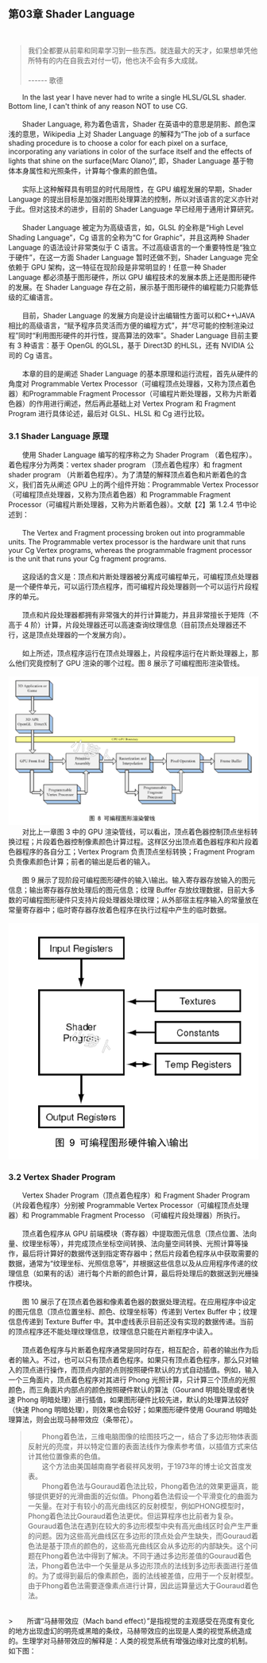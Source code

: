 ## 第03章  Shader Language
<br>

> 我们全都要从前辈和同辈学习到一些东西。就连最大的天才，如果想单凭他所特有的内在自我去对付一切，他也决不会有多大成就。<br>
　　　　　　　　　　　　　　　　　　　　　　　　　　　　　　　　　　　------ 歌德

　　In the last year I have never had to write a single HLSL/GLSL shader. Bottom line, I can't think of any reason NOT to use CG.
<br><br>
　　Shader Language, 称为着色语言，Shader 在英语中的意思是阴影、颜色深浅的意思，Wikipedia 上对 Shader Language 的解释为“The job of a surface shading procedure is to choose a color for each pixel on a surface, incorporating any variations in color of the surface itself and the effects of lights that shine on the surface(Marc Olano)”, 即，Shader Language 基于物体本身属性和光照条件，计算每个像素的颜色值。
<br><br>
　　实际上这种解释具有明显的时代局限性，在 GPU 编程发展的早期，Shader Language 的提出目标是加强对图形处理算法的控制，所以对该语言的定义亦针对于此。但对这技术的进步，目前的 Shader Language 早已经用于通用计算研究。
<br><br>
　　Shader Language 被定为为高级语言，如，GLSL 的全称是“High Level Shading Language”，Cg 语言的全称为“C for Graphic”，并且这两种 Shader Language 的语法设计非常类似于 C 语言。不过高级语言的一个重要特性是“独立于硬件”，在这一方面 Shader Language 暂时还做不到，Shader Language 完全依赖于 GPU 架构，这一特征在现阶段是非常明显的！任意一种 Shader Language 都必须基于图形硬件，所以 GPU 编程技术的发展本质上还是图形硬件的发展。在 Shader Language 存在之前，展示基于图形硬件的编程能力只能靠低级的汇编语言。
<br><br>
　　目前，Shader Language 的发展方向是设计出编辑性方面可以和C++\JAVA相比的高级语言，“赋予程序员灵活而方便的编程方式”，并“尽可能的控制渲染过程”同时“利用图形硬件的并行性，提高算法的效率”。Shader Language 目前主要有 3 种语言：基于 OpenGL 的GLSL，基于 Direct3D 的HLSL，还有 NVIDIA 公司的 Cg 语言。
<br><br>
　　本章的目的是阐述 Shader Language 的基本原理和运行流程，首先从硬件的角度对 Programmable Vertex Processor（可编程顶点处理器，又称为顶点着色器）和Programmable Fragment Processor（可编程片断处理器，又称为片断着色器）的作用进行阐述，然后再此基础上对 Vertex Program 和 Fragment Program 进行具体论述，最后对 GLSL、HLSL 和 Cg 进行比较。
<br>

### 3.1 Shader Language 原理

　　使用 Shader Language 编写的程序称之为  Shader Program （着色程序）。着色程序分为两类：vertex shader program （顶点着色程序）和 fragment shader program （片断着色程序）。为了清楚的解释顶点着色和片断着色的含义，我们首先从阐述 GPU 上的两个组件开始：Programmable Vertex Processor（可编程顶点处理器，又称为顶点着色器）和 Programmable Fragment Processor（可编程片断处理器，又称为片断着色器）。文献【2】第 1.2.4 节中论述到：
<br><br>
　　The Vertex and Fragment processing broken out into programmable units. The Programmable vertex processor is the hardware unit that runs your Cg Vertex programs, whereas the programmable fragment processor is the unit that runs your Cg fragment programs.
<br><br>
　　这段话的含义是：顶点和片断处理器被分离成可编程单元，可编程顶点处理器是一个硬件单元，可以运行顶点程序，而可编程片段处理器则一个可以运行片段程序的单元。
<br><br>
　　顶点和片段处理器都拥有非常强大的并行计算能力，并且非常擅长于矩阵（不高于 4 阶）计算，片段处理器还可以高速查询纹理信息（目前顶点处理器还不行，这是顶点处理器的一个发展方向）。
<br><br>
　　如上所述，顶点程序运行在顶点处理器上，片段程序运行在片断处理器上，那么他们究竟控制了 GPU 渲染的哪个过程。图 8 展示了可编程图形渲染管线。
<br><br>
![](res/图8.png)
<br>
　　对比上一章图 3 中的 GPU 渲染管线，可以看出，顶点着色器控制顶点坐标转换过程；片段着色器控制像素颜色计算过程。这样区分出顶点着色器程序和片段着色器程序的各自分工；Vertex Program 负责顶点坐标转换；Fragment Program 负责像素颜色计算；前者的输出是后者的输入。
<br><br>
　　图 9 展示了现阶段可编程图形硬件的输入\输出。输入寄存器存放输入的图元信息；输出寄存器存放处理后的图元信息；纹理 Buffer 存放纹理数据，目前大多数的可编程图形硬件只支持片段处理器处理纹理；从外部宿主程序输入的常量放在常量寄存器中；临时寄存器存放着色程序在执行过程中产生的临时数据。
<br><br>
![](res/图9.png)
<br>

### 3.2 Vertex Shader Program

　　Vertex Shader Program（顶点着色程序）和 Fragment Shader Program（片段着色程序）分别被 Programmable Vertex Processor（可编程顶点处理器）和 Programmable Fragment Processo （可编程片段处理器）所执行。
<br><br>
　　顶点着色程序从 GPU 前端模块（寄存器）中提取图元信息（顶点位置、法向量、纹理坐标等），并完成顶点坐标空间转换、法向量空间转换、光照计算等操作，最后将计算好的数据传送到指定寄存器中；然后片段着色程序从中获取需要的数据，通常为“纹理坐标、光照信息等”，并根据这些信息以及从应用程序传递的纹理信息（如果有的话）进行每个片断的颜色计算，最后将处理后的数据送到光栅操作模块。
<br><br>
　　图 10 展示了在顶点着色器和像素着色器的数据处理流程。在应用程序中设定的图元信息（顶点位置坐标、颜色、纹理坐标等）传递到 Vertex Buffer 中；纹理信息传递到 Texture Buffer 中。其中虚线表示目前还没有实现的数据传递。当前的顶点程序还不能处理纹理信息，纹理信息只能在片断程序中读入。
<br><br>
　　顶点着色程序与片断着色程序通常是同时存在，相互配合，前者的输出作为后者的输入。不过，也可以只有顶点着色程序。如果只有顶点着色程序，那么只对输入的顶点进行操作，而顶点内部的点则按照硬件默认的方式自动插值。例如，输入一个三角面片，顶点着色程序对其进行 Phong 光照计算，只计算三个顶点的光照颜色，而三角面片内部点的颜色按照硬件默认的算法（Gourand 明暗处理或者快速 Phong 明暗处理）进行插值，如果图形硬件比较先进，默认的处理算法较好（快速 Phong 明暗处理），则效果也会较好；如果图形硬件使用 Gourand 明暗处理算法，则会出现马赫带效应（条带花）。

>　　Phong着色法，三维电脑图像的绘图技巧之一，结合了多边形物体表面反射光的亮度，并以特定位置的表面法线作为像素参考值，以插值方式来估计其他位置像素的色值。<br>
　　这个方法由美国越南裔学者裴祥风发明，于1973年的博士论文首度发表。<br>
　　Phong着色法与Gouraud着色法比较，Phong着色法的效果更逼真，能够提供更好的光滑曲面的近似值。Phong着色法假设一个平滑变化的曲面为一矢量。在对于有较小的高光曲线区的反射模型，例如PHONG模型时，Phong着色法比Gouraud着色法更优。但运算程序也比前者为复杂。Gouraud着色法在遇到在较大的多边形模型中央有高光曲线区时会产生严重的问题。因为这些高光曲线区在多边形的顶点处会产生缺失，而Gouraud着色法是基于顶点的颜色的，这些高光曲线区会从多边形的内部缺失。这个问题在Phong着色法中得到了解决。不同于通过多边形差值的Gouraud着色法，Phong着色法中一个矢量是从多边形顶点的法线到多边形表面进行差值的。为了或得到最后的像素颜色，面的法线被差值，应用于一个反射模型。由于Phong着色法需要逐像素点进行计算，因此运算量远大于Gouraud着色法。
<br>
>　　所谓“马赫带效应（Mach band effect）”是指视觉的主观感受在亮度有变化的地方出现虚幻的明亮或黑暗的条纹，马赫带效应的出现是人类的视觉系统造成的。生理学对马赫带效应的解释是：人类的视觉系统有增强边缘对比度的机制。
<br>
如下图：



